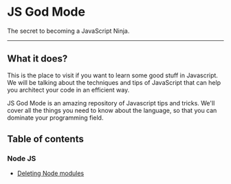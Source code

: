 # JS God Mode

The secret to becoming a JavaScript Ninja.

---

## What it does?

This is the place to visit if you want to learn some good stuff in Javascript. We will be talking about the techniques and tips of JavaScript that can help you architect your code in an efficient way.

JS God Mode is an amazing repository of Javascript tips and tricks. We'll cover all the things you need to know about the language, so that you can dominate your programming field.

## Table of contents

### Node JS

-   [Deleting Node modules](node/deleting-node-modules.md)
